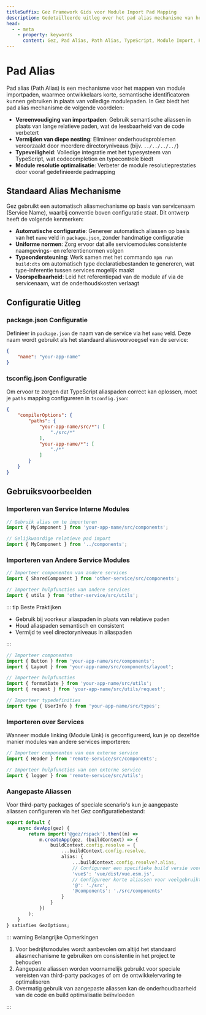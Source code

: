 ```yaml
---
titleSuffix: Gez Framework Gids voor Module Import Pad Mapping
description: Gedetailleerde uitleg over het pad alias mechanisme van het Gez framework, inclusief vereenvoudiging van importpaden, vermijden van diepe nesting, typeveiligheid en module resolutie optimalisatie, om ontwikkelaars te helpen de onderhoudbaarheid van code te verbeteren.
head:
  - - meta
    - property: keywords
      content: Gez, Pad Alias, Path Alias, TypeScript, Module Import, Pad Mapping, Code Onderhoudbaarheid
---
```


# Pad Alias

Pad alias (Path Alias) is een mechanisme voor het mappen van module importpaden, waarmee ontwikkelaars korte, semantische identificatoren kunnen gebruiken in plaats van volledige modulepaden. In Gez biedt het pad alias mechanisme de volgende voordelen:

- **Vereenvoudiging van importpaden**: Gebruik semantische aliassen in plaats van lange relatieve paden, wat de leesbaarheid van de code verbetert
- **Vermijden van diepe nesting**: Elimineer onderhoudsproblemen veroorzaakt door meerdere directoryniveaus (bijv. `../../../../`)
- **Typeveiligheid**: Volledige integratie met het typesysteem van TypeScript, wat codecompletion en typecontrole biedt
- **Module resolutie optimalisatie**: Verbeter de module resolutieprestaties door vooraf gedefinieerde padmapping

## Standaard Alias Mechanisme

Gez gebruikt een automatisch aliasmechanisme op basis van servicenaam (Service Name), waarbij conventie boven configuratie staat. Dit ontwerp heeft de volgende kenmerken:

- **Automatische configuratie**: Genereer automatisch aliassen op basis van het `name` veld in `package.json`, zonder handmatige configuratie
- **Uniforme normen**: Zorg ervoor dat alle servicemodules consistente naamgevings- en referentienormen volgen
- **Typeondersteuning**: Werk samen met het commando `npm run build:dts` om automatisch type declaratiebestanden te genereren, wat type-inferentie tussen services mogelijk maakt
- **Voorspelbaarheid**: Leid het referentiepad van de module af via de servicenaam, wat de onderhoudskosten verlaagt

## Configuratie Uitleg

### package.json Configuratie

Definieer in `package.json` de naam van de service via het `name` veld. Deze naam wordt gebruikt als het standaard aliasvoorvoegsel van de service:

```json title="package.json"
{
    "name": "your-app-name"
}
```

### tsconfig.json Configuratie

Om ervoor te zorgen dat TypeScript aliaspaden correct kan oplossen, moet je `paths` mapping configureren in `tsconfig.json`:

```json title="tsconfig.json"
{
    "compilerOptions": {
        "paths": {
            "your-app-name/src/*": [
                "./src/*"
            ],
            "your-app-name/*": [
                "./*"
            ]
        }
    }
}
```

## Gebruiksvoorbeelden

### Importeren van Service Interne Modules

```ts
// Gebruik alias om te importeren
import { MyComponent } from 'your-app-name/src/components';

// Gelijkwaardige relatieve pad import
import { MyComponent } from '../components';
```

### Importeren van Andere Service Modules

```ts
// Importeer componenten van andere services
import { SharedComponent } from 'other-service/src/components';

// Importeer hulpfuncties van andere services
import { utils } from 'other-service/src/utils';
```

::: tip Beste Praktijken
- Gebruik bij voorkeur aliaspaden in plaats van relatieve paden
- Houd aliaspaden semantisch en consistent
- Vermijd te veel directoryniveaus in aliaspaden

:::

``` ts
// Importeer componenten
import { Button } from 'your-app-name/src/components';
import { Layout } from 'your-app-name/src/components/layout';

// Importeer hulpfuncties
import { formatDate } from 'your-app-name/src/utils';
import { request } from 'your-app-name/src/utils/request';

// Importeer typedefinities
import type { UserInfo } from 'your-app-name/src/types';
```

### Importeren over Services

Wanneer module linking (Module Link) is geconfigureerd, kun je op dezelfde manier modules van andere services importeren:

```ts
// Importeer componenten van een externe service
import { Header } from 'remote-service/src/components';

// Importeer hulpfuncties van een externe service
import { logger } from 'remote-service/src/utils';
```

### Aangepaste Aliassen

Voor third-party packages of speciale scenario's kun je aangepaste aliassen configureren via het Gez configuratiebestand:

```ts title="src/entry.node.ts"
export default {
    async devApp(gez) {
        return import('@gez/rspack').then((m) =>
            m.createApp(gez, (buildContext) => {
                buildContext.config.resolve = {
                    ...buildContext.config.resolve,
                    alias: {
                        ...buildContext.config.resolve?.alias,
                        // Configureer een specifieke build versie voor Vue
                        'vue$': 'vue/dist/vue.esm.js',
                        // Configureer korte aliassen voor veelgebruikte directories
                        '@': './src',
                        '@components': './src/components'
                    }
                }
            })
        );
    }
} satisfies GezOptions;
```

::: warning Belangrijke Opmerkingen
1. Voor bedrijfsmodules wordt aanbevolen om altijd het standaard aliasmechanisme te gebruiken om consistentie in het project te behouden
2. Aangepaste aliassen worden voornamelijk gebruikt voor speciale vereisten van third-party packages of om de ontwikkelervaring te optimaliseren
3. Overmatig gebruik van aangepaste aliassen kan de onderhoudbaarheid van de code en build optimalisatie beïnvloeden

:::